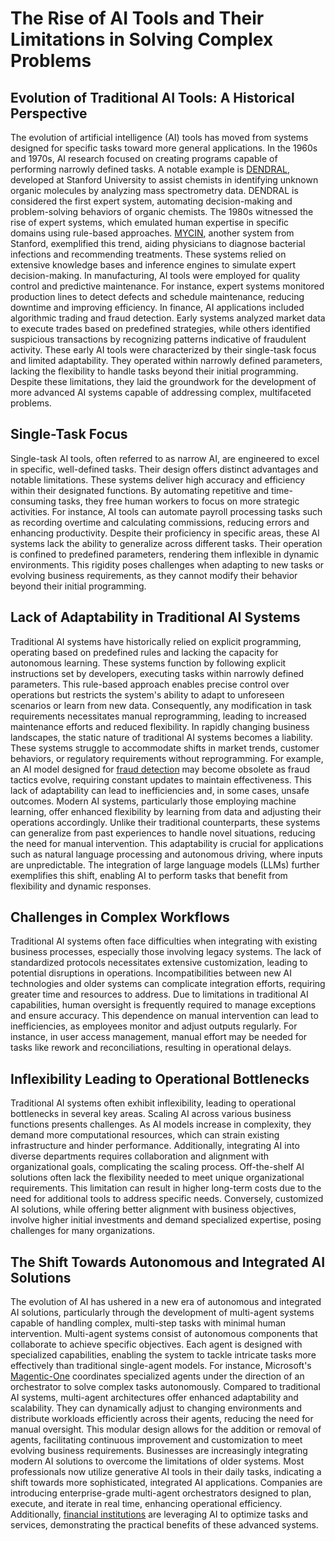 # The Rise of AI Tools and Their Limitations in Solving Complex Problems

## Evolution of Traditional AI Tools: A Historical Perspective
The evolution of artificial intelligence (AI) tools has moved from systems designed for specific tasks toward more general applications. In the 1960s and 1970s, AI research focused on creating programs capable of performing narrowly defined tasks. A notable example is [DENDRAL](https://en.wikipedia.org/wiki/Dendral), developed at Stanford University to assist chemists in identifying unknown organic molecules by analyzing mass spectrometry data. DENDRAL is considered the first expert system, automating decision-making and problem-solving behaviors of organic chemists. 
The 1980s witnessed the rise of expert systems, which emulated human expertise in specific domains using rule-based approaches. [MYCIN](https://en.wikipedia.org/wiki/Mycin), another system from Stanford, exemplified this trend, aiding physicians to diagnose bacterial infections and recommending treatments. These systems relied on extensive knowledge bases and inference engines to simulate expert decision-making. 
In manufacturing, AI tools were employed for quality control and predictive maintenance. For instance, expert systems monitored production lines to detect defects and schedule maintenance, reducing downtime and improving efficiency. In finance, AI applications included algorithmic trading and fraud detection. Early systems analyzed market data to execute trades based on predefined strategies, while others identified suspicious transactions by recognizing patterns indicative of fraudulent activity. 
These early AI tools were characterized by their single-task focus and limited adaptability. They operated within narrowly defined parameters, lacking the flexibility to handle tasks beyond their initial programming. Despite these limitations, they laid the groundwork for the development of more advanced AI systems capable of addressing complex, multifaceted problems. 

## Single-Task Focus
Single-task AI tools, often referred to as narrow AI, are engineered to excel in specific, well-defined tasks. Their design offers distinct advantages and notable limitations. These systems deliver high accuracy and efficiency within their designated functions. By automating repetitive and time-consuming tasks, they free human workers to focus on more strategic activities. For instance, AI tools can automate payroll processing tasks such as recording overtime and calculating commissions, reducing errors and enhancing productivity. 
Despite their proficiency in specific areas, these AI systems lack the ability to generalize across different tasks. Their operation is confined to predefined parameters, rendering them inflexible in dynamic environments. This rigidity poses challenges when adapting to new tasks or evolving business requirements, as they cannot modify their behavior beyond their initial programming.

## Lack of Adaptability in Traditional AI Systems
Traditional AI systems have historically relied on explicit programming, operating based on predefined rules and lacking the capacity for autonomous learning. These systems function by following explicit instructions set by developers, executing tasks within narrowly defined parameters. This rule-based approach enables precise control over operations but restricts the system's ability to adapt to unforeseen scenarios or learn from new data. Consequently, any modification in task requirements necessitates manual reprogramming, leading to increased maintenance efforts and reduced flexibility. 
In rapidly changing business landscapes, the static nature of traditional AI systems becomes a liability. These systems struggle to accommodate shifts in market trends, customer behaviors, or regulatory requirements without reprogramming. For example, an AI model designed for [fraud detection](https://www.paypal.com/business/manage-risk) may become obsolete as fraud tactics evolve, requiring constant updates to maintain effectiveness. This lack of adaptability can lead to inefficiencies and, in some cases, unsafe outcomes. 
Modern AI systems, particularly those employing machine learning, offer enhanced flexibility by learning from data and adjusting their operations accordingly. Unlike their traditional counterparts, these systems can generalize from past experiences to handle novel situations, reducing the need for manual intervention. This adaptability is crucial for applications such as natural language processing and autonomous driving, where inputs are unpredictable. The integration of large language models (LLMs) further exemplifies this shift, enabling AI to perform tasks that benefit from flexibility and dynamic responses. 

## Challenges in Complex Workflows
Traditional AI systems often face difficulties when integrating with existing business processes, especially those involving legacy systems. The lack of standardized protocols necessitates extensive customization, leading to potential disruptions in operations. Incompatibilities between new AI technologies and older systems can complicate integration efforts, requiring greater time and resources to address. 
Due to limitations in traditional AI capabilities, human oversight is frequently required to manage exceptions and ensure accuracy. This dependence on manual intervention can lead to inefficiencies, as employees monitor and adjust outputs regularly. For instance, in user access management, manual effort may be needed for tasks like rework and reconciliations, resulting in operational delays. 

## Inflexibility Leading to Operational Bottlenecks
Traditional AI systems often exhibit inflexibility, leading to operational bottlenecks in several key areas.
Scaling AI across various business functions presents challenges. As AI models increase in complexity, they demand more computational resources, which can strain existing infrastructure and hinder performance. Additionally, integrating AI into diverse departments requires collaboration and alignment with organizational goals, complicating the scaling process. 
Off-the-shelf AI solutions often lack the flexibility needed to meet unique organizational requirements. This limitation can result in higher long-term costs due to the need for additional tools to address specific needs. Conversely, customized AI solutions, while offering better alignment with business objectives, involve higher initial investments and demand specialized expertise, posing challenges for many organizations.

## The Shift Towards Autonomous and Integrated AI Solutions
The evolution of AI has ushered in a new era of autonomous and integrated AI solutions, particularly through the development of multi-agent systems capable of handling complex, multi-step tasks with minimal human intervention.
Multi-agent systems consist of autonomous components that collaborate to achieve specific objectives. Each agent is designed with specialized capabilities, enabling the system to tackle intricate tasks more effectively than traditional single-agent models. For instance, Microsoft's [Magentic-One](https://www.microsoft.com/en-us/research/articles/magentic-one-a-generalist-multi-agent-system-for-solving-complex-tasks/) coordinates specialized agents under the direction of an orchestrator to solve complex tasks autonomously. 
Compared to traditional AI systems, multi-agent architectures offer enhanced adaptability and scalability. They can dynamically adjust to changing environments and distribute workloads efficiently across their agents, reducing the need for manual oversight. This modular design allows for the addition or removal of agents, facilitating continuous improvement and customization to meet evolving business requirements. 
Businesses are increasingly integrating modern AI solutions to overcome the limitations of older systems. Most professionals now utilize generative AI tools in their daily tasks, indicating a shift towards more sophisticated, integrated AI applications. Companies are introducing enterprise-grade multi-agent orchestrators designed to plan, execute, and iterate in real time, enhancing operational efficiency. Additionally, [financial institutions](https://www.bcg.com/publications/2023/a-genai-roadmap-for-fis) are leveraging AI to optimize tasks and services, demonstrating the practical benefits of these advanced systems. 
